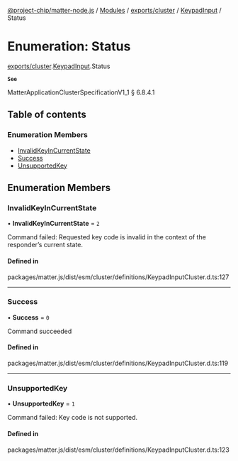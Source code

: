 [@project-chip/matter-node.js](../README.md) / [Modules](../modules.md) / [exports/cluster](../modules/exports_cluster.md) / [KeypadInput](../modules/exports_cluster.KeypadInput.md) / Status

# Enumeration: Status

[exports/cluster](../modules/exports_cluster.md).[KeypadInput](../modules/exports_cluster.KeypadInput.md).Status

**`See`**

MatterApplicationClusterSpecificationV1_1 § 6.8.4.1

## Table of contents

### Enumeration Members

- [InvalidKeyInCurrentState](exports_cluster.KeypadInput.Status.md#invalidkeyincurrentstate)
- [Success](exports_cluster.KeypadInput.Status.md#success)
- [UnsupportedKey](exports_cluster.KeypadInput.Status.md#unsupportedkey)

## Enumeration Members

### InvalidKeyInCurrentState

• **InvalidKeyInCurrentState** = ``2``

Command failed: Requested key code is invalid in the context of the responder’s current state.

#### Defined in

packages/matter.js/dist/esm/cluster/definitions/KeypadInputCluster.d.ts:127

___

### Success

• **Success** = ``0``

Command succeeded

#### Defined in

packages/matter.js/dist/esm/cluster/definitions/KeypadInputCluster.d.ts:119

___

### UnsupportedKey

• **UnsupportedKey** = ``1``

Command failed: Key code is not supported.

#### Defined in

packages/matter.js/dist/esm/cluster/definitions/KeypadInputCluster.d.ts:123
